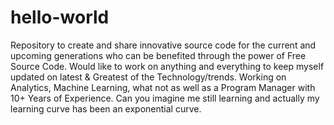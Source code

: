 # hello-world
Repository to create and share innovative source code for the current and upcoming generations who can be benefited through the power of Free Source Code.
Would like to work on anything and everything to keep myself updated on latest & Greatest of the Technology/trends. Working on Analytics, Machine Learning, what not as well as a Program Manager with 10+ Years of Experience. Can you imagine me still learning and actually my learning curve has been an exponential curve. 
